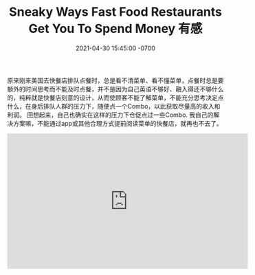﻿---
layout: post
title:  "Sneaky Ways Fast Food Restaurants Get You To Spend Money 有感"
date:   2021-04-30 15:45:00 -0700
categories: reviews
---
原来刚来美国去快餐店排队点餐时，总是看不清菜单、看不懂菜单，点餐时总是要额外的时间思考而不能及时点餐，并不是因为自己英语不够好、融入得还不够什么的，纯粹就是快餐店刻意的设计，从而使顾客不能了解菜单，不能充分思考决定点什么，在身后排队人群的压力下，随便点一个Combo，以此获取尽量高的收入和利润。
回想起来，自己也确实在这样的压力下仓促点过一些Combo.
我自己的解决方案嘛，不能通过app或其他合理方式提前阅读菜单的快餐店，就再也不去了。

<iframe width="560" height="315" src="https://www.youtube.com/embed/VooHiweb1sw" title="YouTube video player" frameborder="0" allow="accelerometer; autoplay; clipboard-write; encrypted-media; gyroscope; picture-in-picture" allowfullscreen></iframe>

